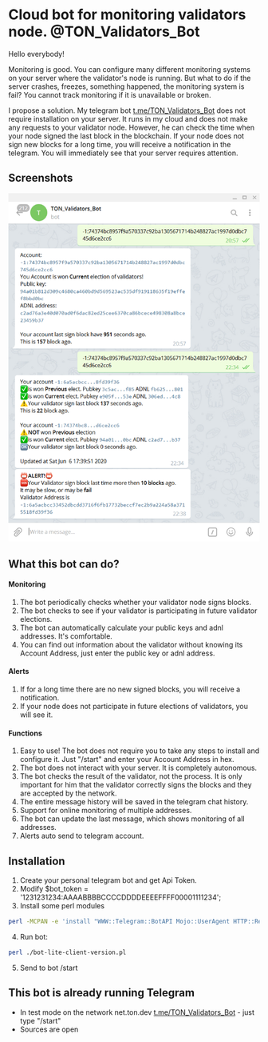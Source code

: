 # Cloud bot for monitoring validators node. @TON_Validators_Bot

Hello everybody!

Monitoring is good. You can configure many different monitoring systems on your server where the validator's node is running. But what to do if the server crashes, freezes, something happened, the monitoring system is fail? You cannot track monitoring if it is unavailable or broken.

I propose a solution. My telegram bot [t.me/TON_Validators_Bot](http://t.me/TON_Validators_Bot) does not require installation on your server. It runs in my cloud and does not make any requests to your validator node. However, he can check the time when your node signed the last block in the blockchain. If your node does not sign new blocks for a long time, you will receive a notification in the telegram. You will immediately see that your server requires attention.

## Screenshots

![TON_Validators_Bot Telegram Alert, where Validator not work](screenshots/screen_alerts.png)​

## What this bot can do?

####  Monitoring

 1. The bot periodically checks whether your validator node signs blocks.
 2. The bot checks to see if your validator is participating in future validator elections.
 3. The bot can automatically calculate your public keys and adnl addresses. It's comfortable.
 4. You can find out information about the validator without knowing its Account Address, just enter the public key or adnl address.

####  Alerts

 1. If for a long time there are no new signed blocks, you will receive a notification.
 2. If your node does not participate in future elections of validators, you will see it.

####  Functions

 1. Easy to use! The bot does not require you to take any steps to install and configure it. Just "/start" and enter your Account Address in hex.
 2. The bot does not interact with your server. It is completely autonomous.
 3. The bot checks the result of the validator, not the process. It is only important for him that the validator correctly signs the blocks and they are accepted by the network.
 4. The entire message history will be saved in the telegram chat history.
 5. Support for online monitoring of multiple addresses.
 6. The bot can update the last message, which shows monitoring of all addresses.
 7. Alerts auto send to telegram account.

## Installation

 1. Create your personal telegram bot and get Api Token.
 2. Modify $bot_token = '1231231234:AAAABBBBCCCCDDDDEEEEFFFF00001111234'; 
 3. Install some perl modules 
 ```sh
perl -MCPAN -e 'install "WWW::Telegram::BotAPI Mojo::UserAgent HTTP::Request Digest::SHA qw(sha256_hex)"'
```
 4. Run bot: 
 ```sh 
perl ./bot-lite-client-version.pl
```
 5. Send to bot /start
 
## This bot is already running Telegram

 * In test mode on the network net.ton.dev [t.me/TON_Validators_Bot](http://t.me/TON_Validators_Bot) - just type "/start"
 * Sources are open

